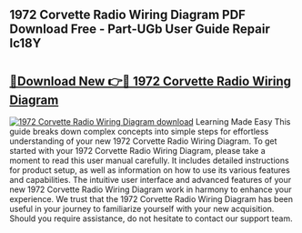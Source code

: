 ## 1972 Corvette Radio Wiring Diagram PDF Download Free - Part-UGb User Guide Repair Ic18Y

# <h2><a href="http://dfjaim.blite.top/?on=1972+Corvette+Radio+Wiring+Diagram">🔗Download New 👉🔴 1972 Corvette Radio Wiring Diagram</a></h2>

[![1972 Corvette Radio Wiring Diagram download](https://i.imgur.com/lujVjoI.png)](http://dfjaim.blite.top/?on=1972+Corvette+Radio+Wiring+Diagram)
Learning Made Easy This guide breaks down complex concepts into simple steps for effortless understanding of your new 1972 Corvette Radio Wiring Diagram. To get started with your 1972 Corvette Radio Wiring Diagram, please take a moment to read this user manual carefully. It includes detailed instructions for product setup, as well as information on how to use its various features and capabilities. The intuitive user interface and advanced features of your new 1972 Corvette Radio Wiring Diagram work in harmony to enhance your experience. We trust that the 1972 Corvette Radio Wiring Diagram has been useful in your journey to familiarize yourself with your new acquisition. Should you require assistance, do not hesitate to contact our support team.
